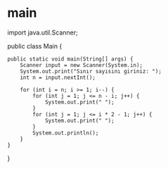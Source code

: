 # main
import java.util.Scanner;

public class Main {

    public static void main(String[] args) {
        Scanner input = new Scanner(System.in);
        System.out.print("Sınır sayısını giriniz: ");
        int n = input.nextInt();

        for (int i = n; i >= 1; i--) {
            for (int j = 1; j <= n - i; j++) {
                System.out.print(" ");
            }
            for (int j = 1; j <= i * 2 - 1; j++) {
                System.out.print(" ");
            }
            System.out.println();
        }
    }
}
